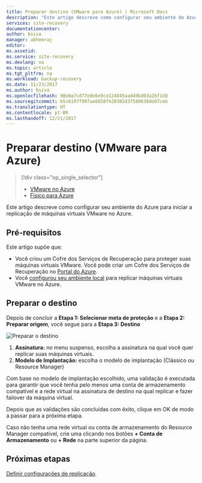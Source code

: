 ```yaml
---
title: Preparar destino (VMware para Azure) | Microsoft Docs
description: "Este artigo descreve como configurar seu ambiente do Azure para iniciar a replicação de máquinas virtuais VMware no Azure."
services: site-recovery
documentationcenter: 
author: bsiva
manager: abhemraj
editor: 
ms.assetid: 
ms.service: site-recovery
ms.devlang: na
ms.topic: article
ms.tgt_pltfrm: na
ms.workload: backup-recovery
ms.date: 11/23/2017
ms.author: bsiva
ms.openlocfilehash: 98e0a7cd77e8e6e9ce124845aad49bd03a2bf1d8
ms.sourcegitcommit: b5c6197f997aa6858f420302d375896360dd7ceb
ms.translationtype: HT
ms.contentlocale: pt-BR
ms.lasthandoff: 12/21/2017
---
```

# <a name="prepare-target-vmware-to-azure"></a>Preparar destino (VMware para Azure)
> [!div class="op_single_selector"]
> * [VMware no Azure](./site-recovery-prepare-target-vmware-to-azure.md)
> * [Físico para Azure](./site-recovery-prepare-target-physical-to-azure.md)

Este artigo descreve como configurar seu ambiente do Azure para iniciar a replicação de máquinas virtuais VMware no Azure.

## <a name="prerequisites"></a>Pré-requisitos

Este artigo supõe que:
- Você criou um Cofre dos Serviços de Recuperação para proteger suas máquinas virtuais VMware. Você pode criar um Cofre dos Serviços de Recuperação no [Portal do Azure](http://portal.azure.com "Portal do Azure").
- Você [configurou seu ambiente local](./site-recovery-set-up-vmware-to-azure.md) para replicar máquinas virtuais VMware no Azure.

## <a name="prepare-target"></a>Preparar o destino

Depois de concluir a **Etapa 1: Selecionar meta de proteção** e a **Etapa 2: Preparar origem**, você segue para a **Etapa 3: Destino**

![Preparar o destino](./media/site-recovery-prepare-target-vmware-to-azure/prepare-target-vmware-to-azure.png)

1. **Assinatura:** no menu suspenso, escolha a assinatura na qual você quer replicar suas máquinas virtuais.
2. **Modelo de Implantação:** escolha o modelo de implantação (Clássico ou Resource Manager)

Com base no modelo de implantação escolhido, uma validação é executada para garantir que você tenha pelo menos uma conta de armazenamento compatível e a rede virtual na assinatura de destino na qual replicar e fazer failover da máquina virtual.

Depois que as validações são concluídas com êxito, clique em OK de modo a passar para a próxima etapa.

Caso não tenha uma rede virtual ou conta de armazenamento do Resource Manager compatível, crie uma clicando nos botões **+ Conta de Armazenamento** ou **+ Rede** na parte superior da página.

## <a name="next-steps"></a>Próximas etapas
[Definir configurações de replicação](./site-recovery-setup-replication-settings-vmware.md).
